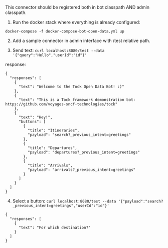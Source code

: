 This connector should be registered both in bot classpath AND admin classpath.

1) Run the docker stack where everything is already configured:

```
docker-compose -f docker-compose-bot-open-data.yml up
```

2) Add a sample connector in admin interface with /test relative path.

3) Send text: `curl localhost:8080/test --data '{"query":"Hello","userId":"id"}'`

response:
```
{
  "responses": [
    {
      "text": "Welcome to the Tock Open Data Bot! :)"
    },
    {
      "text": "This is a Tock framework demonstration bot: https://github.com/voyages-sncf-technologies/tock"
    },
    {
      "text": "Hey!",
      "buttons": [
        {
          "title": "Itineraries",
          "payload": "search?_previous_intent=greetings"
        },
        {
          "title": "Departures",
          "payload": "departures?_previous_intent=greetings"
        },
        {
          "title": "Arrivals",
          "payload": "arrivals?_previous_intent=greetings"
        }
      ]
    }
  ]
}
```

4) Select a button: `curl localhost:8080/test --data '{"payload":"search?_previous_intent=greetings","userId":"id"}'`
```
{
  "responses": [
    {
      "text": "For which destination?"
    }
  ]
}
```